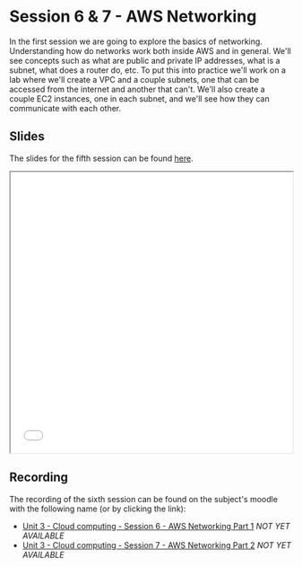 # Session 6 & 7 - AWS Networking

In the first session we are going to explore the basics of networking. Understanding how do networks work both inside AWS and in general. We'll see concepts such as what are public and private IP addresses, what is a subnet, what does a router do, etc. To put this into practice we'll work on a lab where we'll create a VPC and a couple subnets, one that can be accessed from the internet and another that can't. We'll also create a couple EC2 instances, one in each subnet, and we'll see how they can communicate with each other.


## Slides

The slides for the fifth session can be found [here](./slides/Session%206%20&%207%20-%20AWS%20Networking%20(v1).pdf).

<iframe src="./slides/Session%206%20&%207%20-%20AWS%20Networking%20(v1).pdf" width="100%" height="500px">
</iframe>

## Recording

The recording of the sixth session can be found on the subject's moodle with the following name (or by clicking the link):

- [Unit 3 - Cloud computing - Session 6 - AWS Networking Part 1]() *NOT YET AVAILABLE*
- [Unit 3 - Cloud computing - Session 7 - AWS Networking Part 2]() *NOT YET AVAILABLE*
